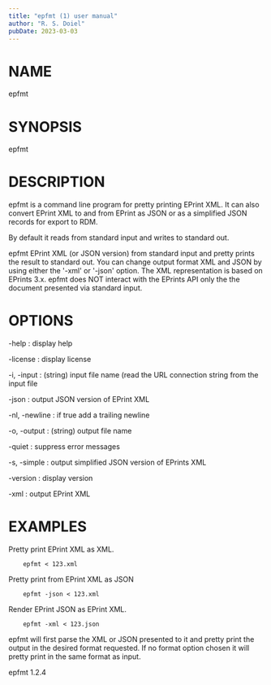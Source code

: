 ```yaml
---
title: "epfmt (1) user manual"
author: "R. S. Doiel"
pubDate: 2023-03-03
---
```


# NAME

epfmt

# SYNOPSIS

epfmt 

# DESCRIPTION

epfmt is a command line program for pretty printing
EPrint XML. It can also convert EPrint XML to and from
EPrint as JSON or as a simplified JSON records for export
to RDM. 

By default it reads from standard input and writes to
standard out.

epfmt EPrint XML (or JSON version) from
standard input and pretty prints the result to 
standard out. You can change output format XML 
and JSON by using either the '-xml' or '-json' 
option. The XML representation is based on EPrints 
3.x.  epfmt does NOT interact with the EPrints API 
only the the document presented via standard
input.

# OPTIONS

-help
: display help

-license
: display license

-i, -input
: (string) input file name (read the URL connection string from the input file

-json
: output JSON version of EPrint XML

-nl, -newline
: if true add a trailing newline

-o, -output
: (string) output file name

-quiet
: suppress error messages

-s, -simple
: output simplified JSON version of EPrints XML

-version
: display version

-xml
: output EPrint XML

# EXAMPLES

Pretty print EPrint XML as XML.

~~~
    epfmt < 123.xml
~~~

Pretty print from EPrint XML as JSON

~~~
    epfmt -json < 123.xml
~~~

Render EPrint JSON as EPrint XML.

~~~
    epfmt -xml < 123.json
~~~

epfmt will first parse the XML or JSON 
presented to it and pretty print the output 
in the desired format requested. If no 
format option chosen it will pretty print 
in the same format as input.

epfmt 1.2.4


